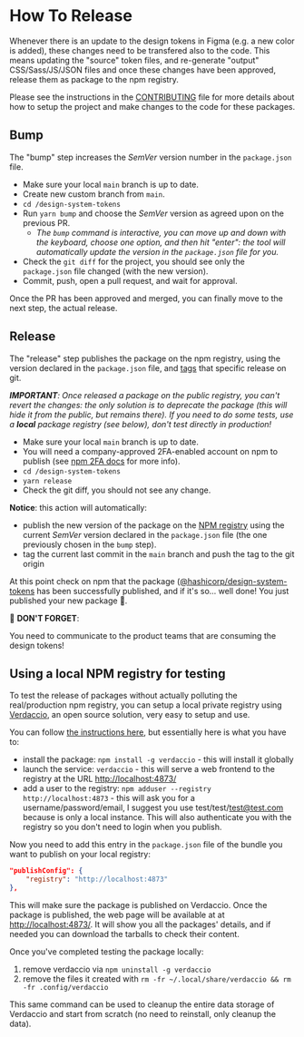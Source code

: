# How To Release

Whenever there is an update to the design tokens in Figma (e.g. a new color is added), these changes need to be transfered also to the code. This means updating the "source" token files, and re-generate "output" CSS/Sass/JS/JSON files and once these changes have been approved, release them as package to the npm registry.

Please see the instructions in the [CONTRIBUTING](CONTRIBUTING.md) file for more details about how to setup the project and make changes to the code for these packages.

## Bump

The "bump" step increases the _SemVer_ version number in the `package.json` file.

* Make sure your local `main` branch is up to date.
* Create new custom branch from `main`.
* `cd /design-system-tokens`
* Run `yarn bump` and choose the _SemVer_ version as agreed upon on the previous PR.
  * _The `bump` command is interactive, you can move up and down with the keyboard, choose one option, and then hit "enter": the tool will automatically update the version in the `package.json` file for you._
* Check the `git diff` for the project, you should see only the `package.json` file changed (with the new version).
* Commit, push, open a pull request, and wait for approval.

Once the PR has been approved and merged, you can finally move to the next step, the actual release.

## Release

The "release" step publishes the package on the npm registry, using the version declared in the `package.json` file, and [tags](https://www.atlassian.com/git/tutorials/inspecting-a-repository/git-tag) that specific release on git.

_**IMPORTANT**: Once released a package on the public registry, you can't revert the changes: the only solution is to deprecate the package (this will hide it from the public, but remains there). If you need to do some tests, use a **local** package registry (see below), don't test directly in production!_

* Make sure your local `main` branch is up to date.
* You will need a company-approved 2FA-enabled account on npm to publish (see [npm 2FA docs](https://docs.npmjs.com/configuring-two-factor-authentication) for more info).
* `cd /design-system-tokens`
* `yarn release`
* Check the git diff, you should not see any change.

**Notice**: this action will automatically:

* publish the new version of the package on the [NPM registry](https://www.npmjs.com/) using the current _SemVer_ version declared in the `package.json` file (the one previously chosen in the `bump` step).
* tag the current last commit in the `main` branch and push the tag to the git origin

At this point check on npm that the package ([@hashicorp/design-system-tokens](https://www.npmjs.com/package/@hashicorp/design-system-tokens) has been successfully published, and if it's so... well done! You just published your new package 🎉.

🚨 **DON'T FORGET**:

You need to communicate to the product teams that are consuming the design tokens!

## Using a local NPM registry for testing

To test the release of packages without actually polluting the real/production npm registry, you can setup a local private registry using [Verdaccio](https://verdaccio.org/docs/what-is-verdaccio), an open source solution, very easy to setup and use.

You can follow [the instructions here](https://verdaccio.org/docs/installation), but essentially here is what you have to:

* install the package: `npm install -g verdaccio` - this will install it globally
* launch the service: `verdaccio` - this will serve a web frontend to the registry at the URL [http://localhost:4873/](http://localhost:4873/)
* add a user to the registry: `npm adduser --registry http://localhost:4873` - this will ask you for a username/password/email, I suggest you use test/test/test@test.com because is only a local instance. This will also authenticate you with the registry so you don't need to login when you publish.

Now you need to add this entry in the `package.json` file of the bundle you want to publish on your local registry:

```json
"publishConfig": {
    "registry": "http://localhost:4873"
},
```

This will make sure the package is published on Verdaccio. Once the package is published, the web page will be available at at [http://localhost:4873/](http://localhost:4873/). It will show you all the packages' details, and if needed you can download the tarballs to check their content.

Once you've completed testing the package locally:

1. remove verdaccio via `npm uninstall -g verdaccio`  
2. remove the files it created with `rm -fr ~/.local/share/verdaccio && rm -fr .config/verdaccio`

This same command can be used to cleanup the entire data storage of Verdaccio and start from scratch (no need to reinstall, only cleanup the data).
